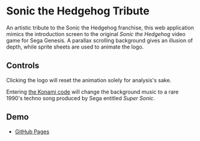 # Sonic the Hedgehog Tribute
An artistic tribute to the Sonic the Hedgehog franchise, this web application mimics the introduction screen to the original _Sonic the
Hedgehog_ video game for Sega Genesis. A parallax scrolling background gives an illusion of depth, while sprite sheets are used to animate
the logo.

## Controls
Clicking the logo will reset the animation solely for analysis's sake.

Entering
[the Konami code](https://github.com/GamingMedley/konami.js) will change the background music to a rare 1990's techno
song produced by Sega entitled _Super Sonic_.

## Demo
* [GitHub Pages](https://gamingmedley.github.io/sonic-the-hedgehog-tribute/)
